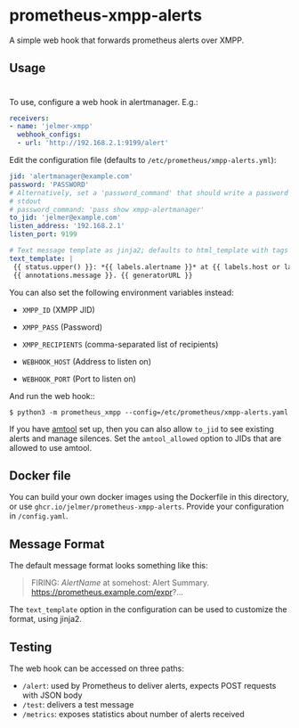 prometheus-xmpp-alerts
======================

A simple web hook that forwards prometheus alerts over XMPP.

Usage
-----
#
To use, configure a web hook in alertmanager. E.g.:

```yaml
receivers:
- name: 'jelmer-xmpp'
  webhook_configs:
  - url: 'http://192.168.2.1:9199/alert'
```

Edit the configuration file (defaults to ``/etc/prometheus/xmpp-alerts.yml``):

```yaml
jid: 'alertmanager@example.com'
password: 'PASSWORD'
# Alternatively, set a 'password_command' that should write a password to
# stdout
# password_command: 'pass show xmpp-alertmanager'
to_jid: 'jelmer@example.com'
listen_address: '192.168.2.1'
listen_port: 9199

# Text message template as jinja2; defaults to html_template with tags stripped (optional)
text_template: |
 {{ status.upper() }}: *{{ labels.alertname }}* at {{ labels.host or labels.instance }}:\
 {{ annotations.message }}. {{ generatorURL }}
```

You can also set the following environment variables instead:

* ``XMPP_ID`` (XMPP JID)
* ``XMPP_PASS`` (Password)
* ``XMPP_RECIPIENTS`` (comma-separated list of recipients)

* ``WEBHOOK_HOST`` (Address to listen on)
* ``WEBHOOK_PORT`` (Port to listen on)

And run the web hook::

```shell
$ python3 -m prometheus_xmpp --config=/etc/prometheus/xmpp-alerts.yaml
```

If you have [amtool](https://github.com/prometheus/alertmanager#amtool) set up,
then you can also allow ``to_jid`` to see existing alerts and manage silences.
Set the ``amtool_allowed`` option to JIDs that are allowed to use amtool.

Docker file
-----------

You can build your own docker images using the Dockerfile in this directory, or
use ``ghcr.io/jelmer/prometheus-xmpp-alerts``. Provide your configuration in
``/config.yaml``.

Message Format
--------------

The default message format looks something like this:

  > FIRING: *AlertName* at somehost: Alert Summary. https://prometheus.example.com/expr?...

The ``text_template`` option in the configuration can be used to customize the
format, using jinja2.

Testing
-------

The web hook can be accessed on three paths:

 * ``/alert``: used by Prometheus to deliver alerts, expects POST requests
   with JSON body
 * ``/test``: delivers a test message
 * ``/metrics``: exposes statistics about number of alerts received
